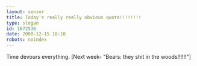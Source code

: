 ```yaml
---
layout: senior
title: Today's really really obvious quote!!!!!!!!
type: slogan
id: 1672536
date: 2000-12-15 18:18
robots: noindex
---
```

Time devours everything. [Next week- "Bears: they shit in the woods!!!!!!"]